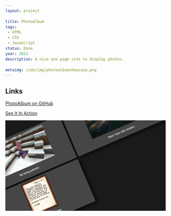 ```yaml
---
layout: project

title: PhotoAlbum
tags:
 - HTML
 - CSS
 - JavaScript
status: Done
year: 2021
description: A nice one page site to display photos.

metaimg: /cdn/img/photoalbumshowcase.png
---
```


## Links

[PhotoAlbum on GitHub](https://github.com/C1200/photoalbum)

[See It In Action](/photoalbum)

![PhotoAlbum](/cdn/img/photoalbumshowcase.png)
